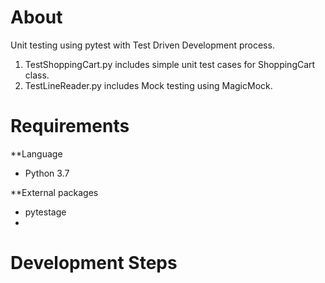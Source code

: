 # About
Unit testing using pytest with Test Driven Development process.

1) TestShoppingCart.py includes simple unit test cases for ShoppingCart class.
2) TestLineReader.py includes Mock testing using MagicMock.

# Requirements
**Language
* Python 3.7

**External packages
* pytestage
* 

# Development Steps
